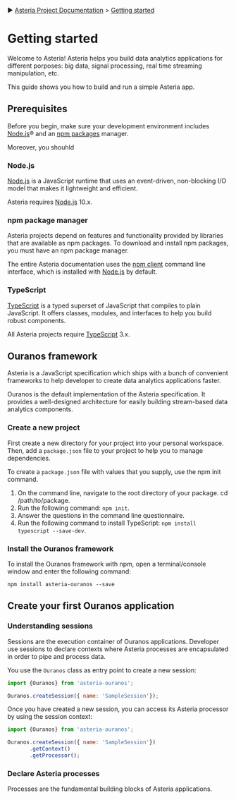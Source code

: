 :arrow_forward: [Asteria Project Documentation](https://github.com/asteria-project/asteria/blob/master/documentation/asteria-documentation.md) > [Getting started](https://github.com/asteria-project/asteria/blob/master/documentation/getting-started.md)

# Getting started

Welcome to Asteria! Asteria helps you build data analytics applications for different porposes: big data, signal processing, real time streaming manipulation, etc.

This guide shows you how to build and run a simple Asteria app.

## Prerequisites

Before you begin, make sure your development environment includes [Node.js](https://nodejs.org/)® and an [npm packages](https://docs.npmjs.com/about-npm/index.html) manager.

Moreover, you shouhld 

### Node.js

[Node.js](https://nodejs.org/) is a JavaScript runtime that uses an event-driven, non-blocking I/O model that makes it lightweight and efficient.

Asteria requires [Node.js](https://nodejs.org/) 10.x.

### npm package manager

Asteria projects depend on features and functionality provided by libraries that are available as npm packages. To download and install npm packages, you must have an npm package manager.

The entire Asteria documentation uses the [npm client](https://docs.npmjs.com/cli/install) command line interface, which is installed with [Node.js](https://nodejs.org/) by default.

### TypeScript

[TypeScript](https://www.typescriptlang.org/docs/handbook/typescript-in-5-minutes.html) is a typed superset of JavaScript that compiles to plain JavaScript. It offers classes, modules, and interfaces to help you build robust components.

All Asteria projects require [TypeScript](https://www.typescriptlang.org/docs/handbook/typescript-in-5-minutes.html) 3.x.

## Ouranos framework

Asteria is a JavaScript specification which ships with a bunch of convenient frameworks to help developer to create data analytics applications faster.

Ouranos is the default implementation of the Asteria specification. It provides a well-designed architecture for easily building stream-based data analytics components.

### Create a new project

First create a new directory for your project into your personal workspace. Then, add a `package.json` file to your project to help you to manage dependencies.

To create a `package.json` file with values that you supply, use the npm init command.

1. On the command line, navigate to the root directory of your package. cd /path/to/package.
2. Run the following command: `npm init`.
3. Answer the questions in the command line questionnaire.
4. Run the following command to install TypeScript: `npm install typescript --save-dev`.

### Install the Ouranos framework

To install the Ouranos framework with npm, open a terminal/console window and enter the following command:

```shell
npm install asteria-ouranos --save
```

## Create your first Ouranos application

### Understanding sessions

Sessions are the execution container of Ouranos applications. Developer use sessions to declare contexts where Asteria processes are encapsulated in order to pipe and process data.

You use the `Ouranos` class as entry point to create a new session:

```javascript
import {Ouranos} from 'asteria-ouranos';

Ouranos.createSession({ name: 'SampleSession'});
```

Once you have created a new session, you can access its Asteria processor by using the session context:

```javascript
import {Ouranos} from 'asteria-ouranos';

Ouranos.createSession({ name: 'SampleSession'})
       .getContext()
       .getProcessor();
```

### Declare Asteria processes

Processes are the fundamental building blocks of Asteria applications. 